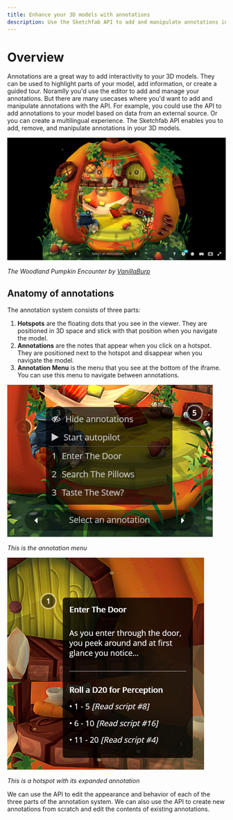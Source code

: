 ```yaml
---
title: Enhance your 3D models with annotations
description: Use the Sketchfab API to add and manipulate annotations in your 3D models
---
```


# Overview

Annotations are a great way to add interactivity to your 3D models. They can be used to highlight parts of your model, add information, or create a guided tour. Noramlly you'd use the editor to add and manage your annotations. But there are many usecases where you'd want to add and manipulate annotations with the API. For example, you could use the API to add annotations to your model based on data from an external source. Or you can create a multilingual experience. The Sketchfab API enables you to add, remove, and manipulate annotations in your 3D models.

![annotation overview](./annotation-overview.jpg)

_The Woodland Pumpkin Encounter by [VanillaBurp](https://sketchfab.com/Vanillaburp)_

## Anatomy of annotations

The annotation system consists of three parts:

1. **Hotspots** are the floating dots that you see in the viewer. They are positioned in 3D space and stick with that position when you navigate the model.
2. **Annotations** are the notes that appear when you click on a hotspot. They are positioned next to the hotspot and disappear when you navigate the model.
3. **Annotation Menu** is the menu that you see at the bottom of the iframe. You can use this menu to navigate between annotations.

![annotation menu](./annotation-menu.jpg)

_This is the annotation menu_

![annotation hotspot note](./annotation-hotspot-note.jpg)

_This is a hotspot with its expanded annotation_

We can use the API to edit the appearance and behavior of each of the three parts of the annotation system. We can also use the API to create new annotations from scratch and edit the contents of existing annotations.
